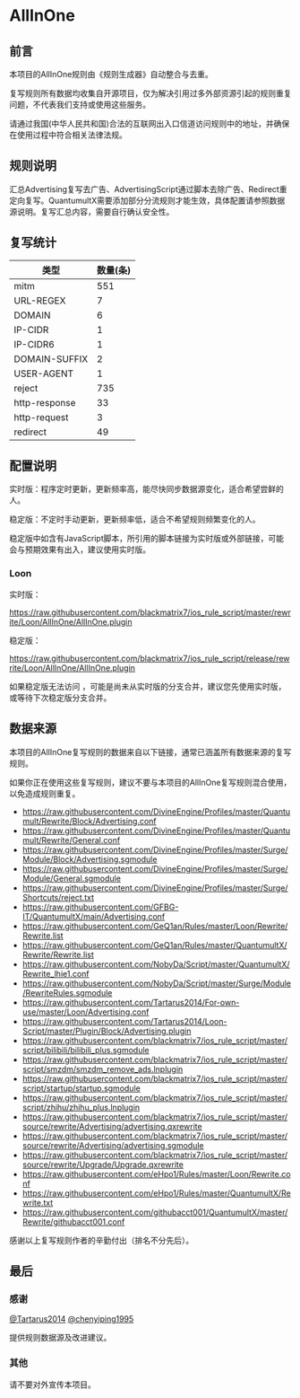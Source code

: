 # AllInOne

## 前言

本项目的AllInOne规则由《规则生成器》自动整合与去重。

复写规则所有数据均收集自开源项目，仅为解决引用过多外部资源引起的规则重复问题，不代表我们支持或使用这些服务。

请通过我国(中华人民共和国)合法的互联网出入口信道访问规则中的地址，并确保在使用过程中符合相关法律法规。
## 规则说明
汇总Advertising复写去广告、AdvertisingScript通过脚本去除广告、Redirect重定向复写。QuantumultX需要添加部分分流规则才能生效，具体配置请参照数据源说明。复写汇总内容，需要自行确认安全性。

## 复写统计

| 类型 | 数量(条) |
| ---- | ---- |
| mitm | 551 |
| URL-REGEX | 7 |
| DOMAIN | 6 |
| IP-CIDR | 1 |
| IP-CIDR6 | 1 |
| DOMAIN-SUFFIX | 2 |
| USER-AGENT | 1 |
| reject | 735 |
| http-response | 33 |
| http-request | 3 |
| redirect | 49 |
## 配置说明

实时版：程序定时更新，更新频率高，能尽快同步数据源变化，适合希望尝鲜的人。

稳定版：不定时手动更新，更新频率低，适合不希望规则频繁变化的人。

稳定版中如含有JavaScript脚本，所引用的脚本链接为实时版或外部链接，可能会与预期效果有出入，建议使用实时版。

### Loon 

实时版：


https://raw.githubusercontent.com/blackmatrix7/ios_rule_script/master/rewrite/Loon/AllInOne/AllInOne.plugin


稳定版：


https://raw.githubusercontent.com/blackmatrix7/ios_rule_script/release/rewrite/Loon/AllInOne/AllInOne.plugin


如果稳定版无法访问 ，可能是尚未从实时版的分支合并，建议您先使用实时版，或等待下次稳定版分支合并。

## 数据来源

本项目的AllInOne复写规则的数据来自以下链接，通常已涵盖所有数据来源的复写规则。

如果你正在使用这些复写规则，建议不要与本项目的AllInOne复写规则混合使用，以免造成规则重复。

- https://raw.githubusercontent.com/DivineEngine/Profiles/master/Quantumult/Rewrite/Block/Advertising.conf
- https://raw.githubusercontent.com/DivineEngine/Profiles/master/Quantumult/Rewrite/General.conf
- https://raw.githubusercontent.com/DivineEngine/Profiles/master/Surge/Module/Block/Advertising.sgmodule
- https://raw.githubusercontent.com/DivineEngine/Profiles/master/Surge/Module/General.sgmodule
- https://raw.githubusercontent.com/DivineEngine/Profiles/master/Surge/Shortcuts/reject.txt
- https://raw.githubusercontent.com/GFBG-IT/QuantumultX/main/Advertising.conf
- https://raw.githubusercontent.com/GeQ1an/Rules/master/Loon/Rewrite/Rewrite.list
- https://raw.githubusercontent.com/GeQ1an/Rules/master/QuantumultX/Rewrite/Rewrite.list
- https://raw.githubusercontent.com/NobyDa/Script/master/QuantumultX/Rewrite_lhie1.conf
- https://raw.githubusercontent.com/NobyDa/Script/master/Surge/Module/RewriteRules.sgmodule
- https://raw.githubusercontent.com/Tartarus2014/For-own-use/master/Loon/Advertising.conf
- https://raw.githubusercontent.com/Tartarus2014/Loon-Script/master/Plugin/Block/Advertising.plugin
- https://raw.githubusercontent.com/blackmatrix7/ios_rule_script/master/script/bilibili/bilibili_plus.sgmodule
- https://raw.githubusercontent.com/blackmatrix7/ios_rule_script/master/script/smzdm/smzdm_remove_ads.lnplugin
- https://raw.githubusercontent.com/blackmatrix7/ios_rule_script/master/script/startup/startup.sgmodule
- https://raw.githubusercontent.com/blackmatrix7/ios_rule_script/master/script/zhihu/zhihu_plus.lnplugin
- https://raw.githubusercontent.com/blackmatrix7/ios_rule_script/master/source/rewrite/Advertising/advertising.qxrewrite
- https://raw.githubusercontent.com/blackmatrix7/ios_rule_script/master/source/rewrite/Advertising/advertising.sgmodule
- https://raw.githubusercontent.com/blackmatrix7/ios_rule_script/master/source/rewrite/Upgrade/Upgrade.qxrewrite
- https://raw.githubusercontent.com/eHpo1/Rules/master/Loon/Rewrite.conf
- https://raw.githubusercontent.com/eHpo1/Rules/master/QuantumultX/Rewrite.txt
- https://raw.githubusercontent.com/githubacct001/QuantumultX/master/Rewrite/githubacct001.conf


感谢以上复写规则作者的辛勤付出（排名不分先后）。

## 最后

### 感谢

[@Tartarus2014](https://github.com/Tartarus2014)  [@chenyiping1995](https://github.com/chenyiping1995) 

提供规则数据源及改进建议。

### 其他

请不要对外宣传本项目。